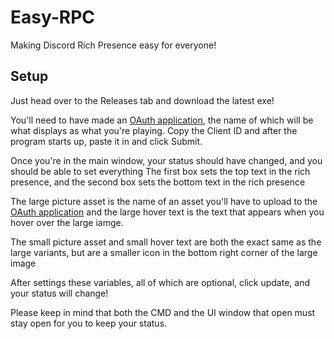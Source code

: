# Easy-RPC
Making Discord Rich Presence easy for everyone!

## Setup
Just head over to the Releases tab and download the latest exe!

You'll need to have made an [OAuth application](https://discordapp.com/developers/applications/), the name of which will be what displays as what you're playing. Copy the Client ID and after the program starts up, paste it in and click Submit.

Once you're in the main window, your status should have changed, and you should be able to set everything
The first box sets the top text in the rich presence, and the second box sets the bottom text in the rich presence

The large picture asset is the name of an asset you'll have to upload to the [OAuth application](https://discordapp.com/developers/applications/) and the large hover text is the text that appears when you hover over the large iamge.

The small picture asset and small hover text are both the exact same as the large variants, but are a smaller icon in the bottom right corner of the large image

After settings these variables, all of which are optional, click update, and your status will change!

Please keep in mind that both the CMD and the UI window that open must stay open for you to keep your status.
